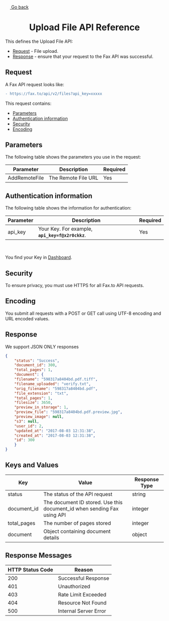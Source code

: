 <a href="#"><img width="15px" height="15px" src="https://image.flaticon.com/icons/svg/1/1453.svg" /> <a href="./../../../README.md#upload-remote-file"> Go back</a></a>

<h1 align="center">Upload File API Reference</h1>

This defines the Upload File API:

* [Request](#request) - File upload.
* [Response](#response) - ensure that your request to the Fax API was successful.

## Request

A Fax API request looks like:
```diff
- https://fax.to/api/v2/files?api_key=xxxxx
```
This request contains:

* [Parameters](#parameters)
* [Authentication information](#authentication-information)
* [Security](#security)
* [Encoding](#encoding)

## Parameters

The following table shows the parameters you use in the request:

| **Parameter** | **Description**                                                                                      | **Required** |
| ------------- | ---------------------------------------------------------------------------------------------------- | ------------ |
| AddRemoteFile | The Remote File URL                                                                                  | Yes          |

## Authentication information

The following table shows the information for authentication:

| **Parameter** | **Description**                                                                                      | **Required** |
| ------------- | ---------------------------------------------------------------------------------------------------- | ------------ |
| api_key       | Your Key. For example, **```api_key=f@x2r0ckkz```**.                                                 | Yes          |

<br>

You find your Key in [Dashboard](https://api.fax.to/dashboard).

## Security

To ensure privacy, you must use HTTPS for all Fax.to API requests.

## Encoding

You submit all requests with a POST or GET call using UTF-8 encoding and URL encoded values.

## Response

We support JSON ONLY responses

```json
{
	"status": "Success",
	"document_id": 300,
	"total_pages": 1,
	"document": {
	"filename": "598317a8404bd.pdf.tiff",
	"filename_uploaded": "verify.txt",
	"orig_filename": "598317a8404bd.pdf",
	"file_extension": "txt",
	"total_pages": 1,
	"filesize": 3650,
	"preview_in_storage": 1,
	"preview_file": "598317a8404bd.pdf.preview.jpg",
	"preview_image": null,
	"s3": null,
	"user_id": 2,
	"updated_at": "2017-08-03 12:31:38",
	"created_at": "2017-08-03 12:31:38",
	"id": 300
	}
}
```

## Keys and Values

| **Key**           | **Value**                                                               | **Response Type** |
| ----------------- | ----------------------------------------------------------------------- | ----------------- |
| status            | The status of the API request                                           | string            |
| document_id       | The document ID stored. Use this document_id when sending Fax using API | integer           |
| total_pages       | The number of pages stored                                              | integer           |
| document          | Object containing document details                                      | object            |

## Response Messages

| **HTTP Status Code** | **Reason**            |
| -------------------- | --------------------- |
| 200                  | Successful Response   |
| 401                  | Unauthorized          |
| 403                  | Rate Limit Exceeded   |
| 404                  | Resource Not Found    |
| 500                  | Internal Server Error |
